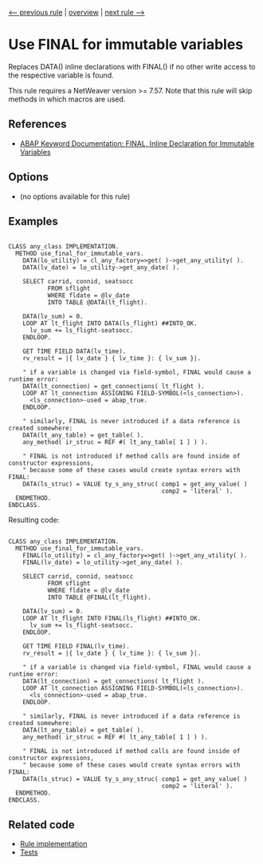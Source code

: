 [<-- previous rule](ImplicitTypeRule.md) | [overview](../rules.md) | [next rule -->](ClassDefinitionRule.md)

# Use FINAL for immutable variables

Replaces DATA\(\) inline declarations with FINAL\(\) if no other write access to the respective variable is found.

This rule requires a NetWeaver version >= 7.57. Note that this rule will skip methods in which macros are used.

## References

* [ABAP Keyword Documentation: FINAL, Inline Declaration for Immutable Variables](https://help.sap.com/doc/abapdocu_latest_index_htm/latest/en-US/index.htm?file=abenfinal_inline.htm)

## Options

* \(no options available for this rule\)

## Examples


```ABAP

CLASS any_class IMPLEMENTATION.
  METHOD use_final_for_immutable_vars.
    DATA(lo_utility) = cl_any_factory=>get( )->get_any_utility( ).
    DATA(lv_date) = lo_utility->get_any_date( ).

    SELECT carrid, connid, seatsocc
           FROM sflight
           WHERE fldate = @lv_date
           INTO TABLE @DATA(lt_flight).

    DATA(lv_sum) = 0.
    LOOP AT lt_flight INTO DATA(ls_flight) ##INTO_OK.
      lv_sum += ls_flight-seatsocc.
    ENDLOOP.

    GET TIME FIELD DATA(lv_time).
    rv_result = |{ lv_date } { lv_time }: { lv_sum }|.

    " if a variable is changed via field-symbol, FINAL would cause a runtime error:
    DATA(lt_connection) = get_connections( lt_flight ).
    LOOP AT lt_connection ASSIGNING FIELD-SYMBOL(<ls_connection>).
      <ls_connection>-used = abap_true.
    ENDLOOP.

    " similarly, FINAL is never introduced if a data reference is created somewhere:
    DATA(lt_any_table) = get_table( ).
    any_method( ir_struc = REF #( lt_any_table[ 1 ] ) ).

    " FINAL is not introduced if method calls are found inside of constructor expressions,
    " because some of these cases would create syntax errors with FINAL:
    DATA(ls_struc) = VALUE ty_s_any_struc( comp1 = get_any_value( )
                                           comp2 = 'literal' ).
  ENDMETHOD.
ENDCLASS.
```

Resulting code:

```ABAP

CLASS any_class IMPLEMENTATION.
  METHOD use_final_for_immutable_vars.
    FINAL(lo_utility) = cl_any_factory=>get( )->get_any_utility( ).
    FINAL(lv_date) = lo_utility->get_any_date( ).

    SELECT carrid, connid, seatsocc
           FROM sflight
           WHERE fldate = @lv_date
           INTO TABLE @FINAL(lt_flight).

    DATA(lv_sum) = 0.
    LOOP AT lt_flight INTO FINAL(ls_flight) ##INTO_OK.
      lv_sum += ls_flight-seatsocc.
    ENDLOOP.

    GET TIME FIELD FINAL(lv_time).
    rv_result = |{ lv_date } { lv_time }: { lv_sum }|.

    " if a variable is changed via field-symbol, FINAL would cause a runtime error:
    DATA(lt_connection) = get_connections( lt_flight ).
    LOOP AT lt_connection ASSIGNING FIELD-SYMBOL(<ls_connection>).
      <ls_connection>-used = abap_true.
    ENDLOOP.

    " similarly, FINAL is never introduced if a data reference is created somewhere:
    DATA(lt_any_table) = get_table( ).
    any_method( ir_struc = REF #( lt_any_table[ 1 ] ) ).

    " FINAL is not introduced if method calls are found inside of constructor expressions,
    " because some of these cases would create syntax errors with FINAL:
    DATA(ls_struc) = VALUE ty_s_any_struc( comp1 = get_any_value( )
                                           comp2 = 'literal' ).
  ENDMETHOD.
ENDCLASS.
```

## Related code

* [Rule implementation](../../com.sap.adt.abapcleaner/src/com/sap/adt/abapcleaner/rules/declarations/FinalVariableRule.java)
* [Tests](../../test/com.sap.adt.abapcleaner.test/src/com/sap/adt/abapcleaner/rules/declarations/FinalVariableTest.java)

